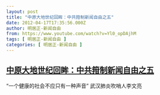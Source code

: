 ```yaml
---
layout: post
title: "中原大地世纪回眸：中共箝制新闻自由之五"
date: 2012-04-17T17:35:56.000Z
author: 明居正-新闻自由
from: https://www.youtube.com/watch?v=Yl0_opDAjhM
tags: [ 明居正-新闻自由 ]
categories: [ 明居正-新闻自由 ]
---
```

<!--1334684156000-->
[中原大地世纪回眸：中共箝制新闻自由之五](https://www.youtube.com/watch?v=Yl0_opDAjhM)
------

<div>
“一个健康的社会不应只有一种声音” 武汉肺炎吹哨人李文亮
</div>

